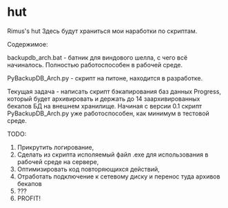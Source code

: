 # hut
Rimus's hut
Здесь будут храниться мои наработки по скриптам. 

Содержимое:

backupdb_arch.bat - батник для виндового шелла, с чего всё начиналось. Полностью работоспособен в рабочей среде.

PyBackupDB_Arch.py - скрипт на питоне, находится в разработке.

Текущая задача - написать скрипт бэкапирования баз данных Progress, который будет архивировать и держать до 14 заархивированных бекапов БД на внешнем хранилище. Начиная с версии 0.1 скрипт PyBackupDB_Arch.py уже работоспособен, как минимум в тестовой среде.

TODO:

1) Прикрутить логирование,
2) Сделать из скрипта исполяемый файл .exe для использования в рабочей среде на сервере,
3) Оптимизировать код повторяющихся действий,
4) Отработать подключение к сетевому диску и перенос туда архивов бекапов
5) ???
6) PROFIT!
